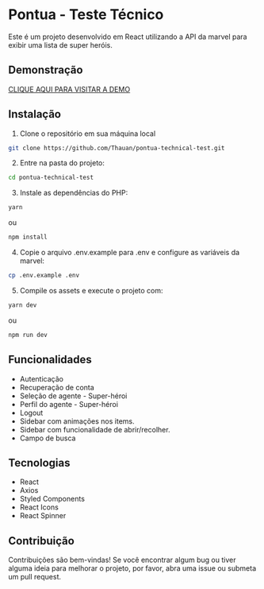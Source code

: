 # Pontua - Teste Técnico

Este é um projeto desenvolvido em React utilizando a API da marvel para exibir uma lista de super heróis.

## Demonstração
[CLIQUE AQUI PARA VISITAR A DEMO](https://pontua-technical-test.vercel.app)

## Instalação

1. Clone o repositório em sua máquina local
```bash
git clone https://github.com/Thauan/pontua-technical-test.git
```

2. Entre na pasta do projeto:
```bash
cd pontua-technical-test
```

3. Instale as dependências do PHP:
```bash
yarn
```
ou
```bash
npm install
```

4. Copie o arquivo .env.example para .env e configure as variáveis da marvel:
```bash
cp .env.example .env
```

5. Compile os assets e execute o projeto com:
```bash
yarn dev
```
ou
```bash
npm run dev
```

## Funcionalidades

* Autenticação
* Recuperação de conta
* Seleção de agente - Super-héroi
* Perfil do agente - Super-héroi
* Logout
* Sidebar com animações nos items.
* Sidebar com funcionalidade de abrir/recolher.
* Campo de busca

## Tecnologias

* React
* Axios
* Styled Components
* React Icons
* React Spinner

## Contribuição
Contribuições são bem-vindas! Se você encontrar algum bug ou tiver alguma ideia para melhorar o projeto, por favor, abra uma issue ou submeta um pull request.
